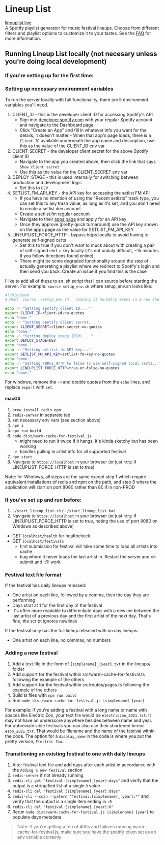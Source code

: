 # Lineup List
[lineuplist.live](https://lineuplist.live)  
A Spotify playlist generator for music festival lineups. Choose from different filters and playlist options to customize it to your tastes. See the [FAQ](views/faq.handlebars) for more information.


## Running Lineup List locally (not necesary unless you're doing local development)
### If you're setting up for the first time:
### Setting up necessary environment variables
To run the server locally with full functionality, there are 5 environment variables you'll need. 
1. CLIENT_ID - this is the developer client ID for accessing Spotify's API  
    - Sign into [developer.spotify.com](https://developer.spotify.com) with your regular Spotify account and navigate to the Dashboard page  
    - Click "Create an App" and fill in whatever info you want for the details, it doesn't matter    - When that app's page loads, there is a `Client ID` available underneath the app name and description, use this as the value of the CLIENT_ID env var  
2. CLIENT_SECRET - the developer client secret for the above Spotify client ID  
    - Navigate to the app you created above, then click the link that says `Show client secret`  
    - Use this as the value for the CLIENT_SECRET env var  
3. DEPLOY_STAGE - this is used internally for switching between production and development logic  
    - Set this to `DEV`  
4. SETLIST_FM_API_KEY - the API key for accessing the setlist FM API  
    - If you have no intention of using the "Recent setlists" track type, you can set this to any trash value, as long as it's set, and you don't need to create a setlist dev account  
    - Create a setlist.fm regular account  
    - Navigate to their [apps page](https://www.setlist.fm/settings/apps) and apply for an API key  
    - Once they approve (pretty quick turnaround) use the API key shown on the apps page as the value for SETLIST_FM_API_KEY  
5. LINEUPLIST_FORCE_HTTP - bypass https locally to avoid having to generate self-signed certs  
    - Set this to true if you don't want to muck about with creating a pair of self-signed cert + key locally (it's not unduly difficult, ~15 minutes if you follow directions found online)  
    - There might be some degraded functionality around the step of actually generating a playlist where we redirect to Spotify's login and then send you back. Create an issue if you find this is the case  

I like to add all of these to an .sh script that I can source before starting the server.
For example: `source setup_env.sh` where setup_env.sh looks like:
``` sh
#!/bin/bash
# Must `source ./setup_env.sh`, running it normally execs in a new shell

echo -n "Setting spotify client ID... "
export CLIENT_ID=client-id-no-quotes
echo "done."
echo -n "Setting spotify client secret... "
export CLIENT_SECRET=client-secret-no-quotes
echo "done."
echo -n "Setting deploy stage (DEV)... "
export DEPLOY_STAGE=DEV
echo "done."
echo -n "Setting setlist.fm API key..."
export SETLIST_FM_API_KEY=setlist-fm-key-no-quotes
echo "done."
echo -n "Setting FORCE_HTTP to false to use self-signed local certs..."
export LINEUPLIST_FORCE_HTTP=true-or-false-no-quotes
echo "done."
```

For windows, remove the `-n` and double quotes from the `echo` lines, and replace `export` with `set`.

#### macOS
1. `brew install redis npm`
2. `redis-server` in separate tab
3. set necessary env vars (see section above)
4. `npm i`
5. `npm run build`
6. `node dist/warm-cache-for-festival.js`
    * might need to run it twice if it hangs, it's kinda sketchy but has been working
    * handles pulling in artist info  for all supported festival
7. `npm start`
8. Navigate to `https://localhost` in your browser (or just `http` if LINEUPLIST_FORCE_HTTP is set to true)

Note: for Windows, all steps are the same except step 1 which require equivalent installations of redis and npm on the path, and step 8 where the application will start on port 8080 rather than 80 if in non-PROD


### If you've set up and run before:
1. `./start_lineup_list.sh` / `./start_lineup_list.bat`
2. Navigate to `https://localhost` in your browser (or just `http` if LINEUPLIST_FORCE_HTTP is set to true, noting the use of port 8080 on Windows as described above)


- GET `localhost/health` for healthcheck
- GET `localhost/festivals`
  * first submission for festival will take some time to load all artists into cache
  * bug where it never loads the last artist in. Restart the server and re-submit and it'll work

### Festival text file format
If the festival has daily lineups released:
- One artist on each line, followed by a comma, then the day they are performing
- Days start at 1 for the first day of the festival
- It's often more readable to differentiate days with a newline between the last artist of a previous day and the first artist of the next day. That's fine, the script ignores newlines

If the festival only has the full lineup released with no day lineups:
- One artist on each line, no commas, no numbers

### Adding a new festival
1. Add a text file in the form of `[simplename]_[year].txt` in the lineups/ folder
2. Add support for the festival within src/warm-cache-for-festival.ts following the example of the others
3. Add support for the festival within src/routes/pages.ts following the example of the others
4. Build ts files with `npm run build`
5. Run `node dist/warm-cache-for-festival.js [simplename] [year]`

For example:
If you're adding a festival with a long name or name with spaces like Electric Zoo, your text file would be `electriczoo_2021.txt`. It may not have an underscore anywhere besides between name and year. For abbreviate-able festivals you can also use their shortened terms: `ezoo_2021.txt`. That would be filename and the name of the festival within the code. The option for a `display_name` in the code is where you put the pretty version, `Electric Zoo`.

### Transitioning an existing festival to one with daily lineups
1. Alter festival text file and add days after each artist in accordance with the `Adding a new festival` section
2. `redis-server` if not already running
3. `redis-cli get "festival:[simplename]_[year]:days"` and verify that the output is a stringified list of a single `0` value
4. `redis-cli del "festival:[simplename]_[year]:days"`
5. `redis-cli --scan --patern "festival:[simplename]_[year]:*"` and verify that the output is a single item ending in `:0`
6. `redis-cli del "festival:[simplename]_[year]:0"`
7. Rerun `node dist/warm-cache-for-festival.js [simplename] [year]` to populate days metadata
> Note: If you're getting a ton of 400s and failures running warm-cache-for-festival.js, make sure you have the spotify token set as an env variable correctly
